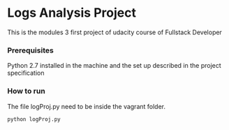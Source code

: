 # Logs Analysis Project

This is the modules 3  first project of udacity course of Fullstack Developer

### Prerequisites

Python 2.7 installed in the machine and the set up described in the project specification

### How to run

The file logProj.py need to be inside the vagrant folder.

```
python logProj.py
```